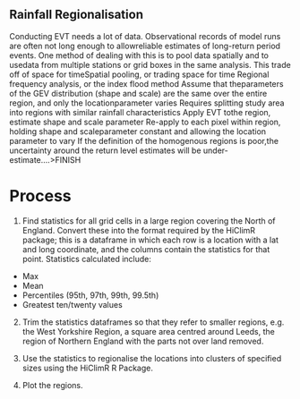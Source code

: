 ## Rainfall Regionalisation
Conducting  EVT  needs  a  lot  of  data.   Observational  records  of  model  runs  are  often  not  long  enough  to  allowreliable estimates of long-return period events.  One method of dealing with this is to pool data spatially and to usedata from multiple stations or grid boxes in the same analysis.  This trade off of space for timeSpatial pooling, or trading space for time Regional frequency analysis, or the index flood method Assume that theparameters of the GEV distribution (shape and scale) are the same over the entire region, and only the locationparameter  varies  Requires  splitting  study  area  into  regions  with  similar  rainfall  characteristics  Apply  EVT  tothe  region,  estimate  shape  and  scale  parameter  Re-apply  to  each  pixel  within  region,  holding  shape  and  scaleparameter constant and allowing the location parameter to vary If the definition of the homogenous regions is poor,the uncertainty around the return level estimates will be under-estimate....>FINISH

# Process
1. Find statistics for all grid cells in a large region covering the North of England. Convert these into the format required by the HiClimR package; this is a dataframe in which each row is a location with a lat and long coordinate, and the columns contain the statistics for that point. Statistics calculated include:
* Max
* Mean
* Percentiles (95th, 97th, 99th, 99.5th) 
* Greatest ten/twenty values

2. Trim the statistics dataframes so that they refer to smaller regions, e.g. the West Yorkshire Region, a square area centred around Leeds, the region of Northern England with the parts not over land removed.

3. Use the statistics to regionalise the locations into clusters of specified sizes using the HiClimR R Package.

4. Plot the regions.


